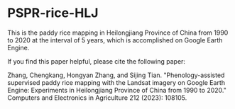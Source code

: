 # PSPR-rice-HLJ
This is the paddy rice mapping in Heilongjiang Province of China from 1990 to 2020 at the interval of 5 years, which is accomplished on Google Earth Engine. 

If you find this paper helpful, please cite the following paper:

Zhang, Chengkang, Hongyan Zhang, and Sijing Tian. "Phenology-assisted supervised paddy rice mapping with the Landsat imagery on Google Earth Engine: Experiments in Heilongjiang Province of China from 1990 to 2020." Computers and Electronics in Agriculture 212 (2023): 108105.
